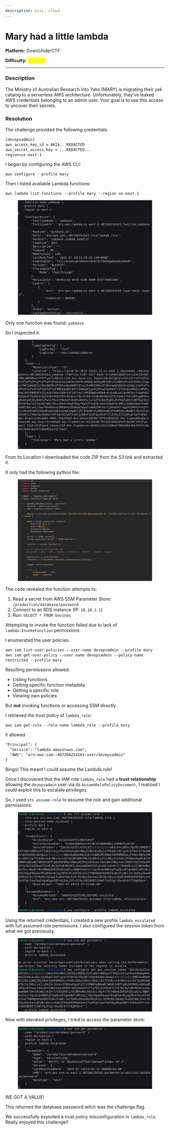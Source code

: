 ```yaml
---
description: misc, cloud
---
```


# Mary had a little lambda

**Platform:** DownUnderCTF

**Difficulty:&#x20;**<mark style="color:yellow;">**medium**</mark>

***

### Description

The Ministry of Australian Research into Yaks (MARY) is migrating their yak catalog to a serverless AWS architecture. Unfortunately, they’ve leaked AWS credentials belonging to an admin user. Your goal is to use this access to uncover their secrets.



### Resolution

The challenge provided the following credentials:

```
[devopsadmin]
aws_access_key_id = AKIA...REDACTED
aws_secret_access_key = ...REDACTED...
region=us-east-1
```

I began by configuring the AWS CLI:

```
aws configure --profile mary
```

Then I listed available Lambda functions:

```
aws lambda list-functions --profile mary --region us-east-1
```

<figure><img src=".gitbook/assets/image (1).png" alt=""><figcaption></figcaption></figure>

Only one function was found: `yakbase`&#x20;

So I inspected it.

<figure><img src=".gitbook/assets/image (2).png" alt=""><figcaption></figcaption></figure>

From its Location I downloaded the code ZIP from the S3 link and extracted it.



It only had the following python file:

<figure><img src=".gitbook/assets/image (3).png" alt=""><figcaption></figcaption></figure>

The code revealed the function attempts to:

1. Read a secret from AWS SSM Parameter Store: `/production/database/password`
2. Connect to an RDS instance (IP: `10.10.1.1`)
3. Run: `SELECT * FROM bovines`&#x20;



Attempting to invoke the function failed due to lack of `lambda:InvokeFunction` permissions.

I enumerated the user policies.

```
aws iam list-user-policies --user-name devopsadmin --profile mary
aws iam get-user-policy --user-name devopsadmin --policy-name restricted --profile mary

```

Resulting permissions allowed:

* Listing functions
* Getting specific function metadata
* Getting a specific role
* Viewing own policies

But **not** invoking functions or accessing SSM directly.



I retrieved the trust policy of `lambda_role`:

```
aws iam get-role --role-name lambda_role --profile mary
```

it allowed&#x20;

```
"Principal": {
  "Service": "lambda.amazonaws.com",
  "AWS": "arn:aws:iam::487266254163:user/devopsadmin"
}
```

Bingo! This meant I could assume the Lambda role!



Once I discovered that the IAM role `lambda_role` had a **trust relationship** allowing the `devopsadmin` user via its `AssumeRolePolicyDocument`, I realized I could exploit this to escalate privileges.&#x20;



So, I used `sts assume-role` to assume the role and gain additional permissions:

<figure><img src=".gitbook/assets/image (4).png" alt=""><figcaption></figcaption></figure>

Using the returned credentials, I created a new profile `lambda_escalated` with full assumed role permissions. I also configured the session token from what we got previously.&#x20;

<figure><img src=".gitbook/assets/image (6).png" alt=""><figcaption></figcaption></figure>

Now with elevated privileges, I tried to access the parameter store:

<figure><img src=".gitbook/assets/image (5).png" alt=""><figcaption></figcaption></figure>

WE GOT A VALUE!

This returned the database password witch was the challenge flag.



We successfully exploited a trust policy misconfiguration in `lambda_role`. Really enjoyed this challenge!!
